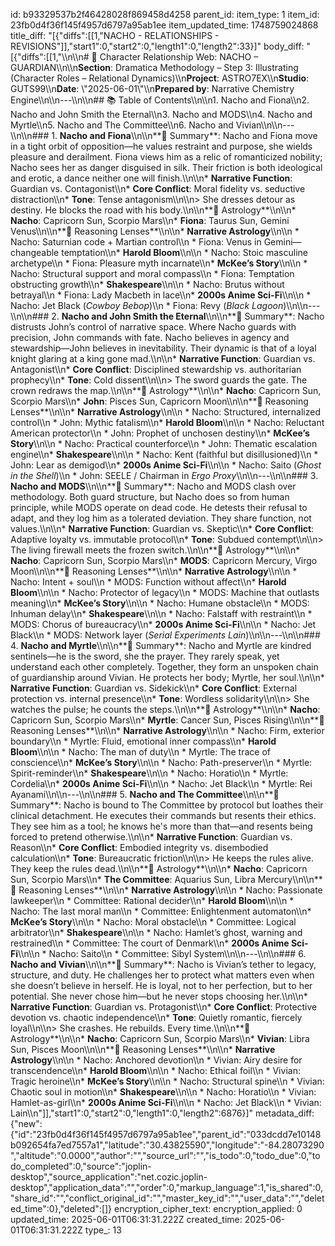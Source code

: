 id: b93329537b2f46428028f869458d4258
parent_id: 
item_type: 1
item_id: 23fb0d4f36f145f4957d6797a95ab1ee
item_updated_time: 1748759024868
title_diff: "[{\"diffs\":[[1,\"NACHO - RELATIONSHIPS - REVISIONS\"]],\"start1\":0,\"start2\":0,\"length1\":0,\"length2\":33}]"
body_diff: "[{\"diffs\":[[1,\"\\\n\\\n# 📘 Character Relationship Web: NACHO – GUARDIAN\\\n\\\n**Section**: Dramatica Methodology – Step 3: Illustrating (Character Roles – Relational Dynamics)\\\n**Project**: ASTRO7EX\\\n**Studio**: GUTS99\\\n**Date**: \\\"2025-06-01\\\"\\\n**Prepared by**: Narrative Chemistry Engine\\\n\\\n---\\\n\\\n## 📚 Table of Contents\\\n\\\n1. Nacho and Fiona\\\n2. Nacho and John Smith the Eternal\\\n3. Nacho and MODS\\\n4. Nacho and Myrtle\\\n5. Nacho and The Committee\\\n6. Nacho and Vivian\\\n\\\n---\\\n\\\n### 1. **Nacho and Fiona**\\\n\\\n**📝 Summary**: Nacho and Fiona move in a tight orbit of opposition—he values restraint and purpose, she wields pleasure and derailment. Fiona views him as a relic of romanticized nobility; Nacho sees her as danger disguised in silk. Their friction is both ideological and erotic, a dance neither one will finish.\\\n\\\n* **Narrative Function**: Guardian vs. Contagonist\\\n* **Core Conflict**: Moral fidelity vs. seductive distraction\\\n* **Tone**: Tense antagonism\\\n\\\n> She dresses detour as destiny. He blocks the road with his body.\\\n\\\n**🔮 Astrology**\\\n\\\n* **Nacho**: Capricorn Sun, Scorpio Mars\\\n* **Fiona**: Taurus Sun, Gemini Venus\\\n\\\n**📖 Reasoning Lenses**\\\n\\\n* **Narrative Astrology**\\\n\\\n  * Nacho: Saturnian code + Martian control\\\n  * Fiona: Venus in Gemini—changeable temptation\\\n* **Harold Bloom**\\\n\\\n  * Nacho: Stoic masculine archetype\\\n  * Fiona: Pleasure myth incarnate\\\n* **McKee’s Story**\\\n\\\n  * Nacho: Structural support and moral compass\\\n  * Fiona: Temptation obstructing growth\\\n* **Shakespeare**\\\n\\\n  * Nacho: Brutus without betrayal\\\n  * Fiona: Lady Macbeth in lace\\\n* **2000s Anime Sci-Fi**\\\n\\\n  * Nacho: Jet Black (*Cowboy Bebop*)\\\n  * Fiona: Revy (*Black Lagoon*)\\\n\\\n---\\\n\\\n### 2. **Nacho and John Smith the Eternal**\\\n\\\n**📝 Summary**: Nacho distrusts John’s control of narrative space. Where Nacho guards with precision, John commands with fate. Nacho believes in agency and stewardship—John believes in inevitability. Their dynamic is that of a loyal knight glaring at a king gone mad.\\\n\\\n* **Narrative Function**: Guardian vs. Antagonist\\\n* **Core Conflict**: Disciplined stewardship vs. authoritarian prophecy\\\n* **Tone**: Cold dissent\\\n\\\n> The sword guards the gate. The crown redraws the map.\\\n\\\n**🔮 Astrology**\\\n\\\n* **Nacho**: Capricorn Sun, Scorpio Mars\\\n* **John**: Pisces Sun, Capricorn Moon\\\n\\\n**📖 Reasoning Lenses**\\\n\\\n* **Narrative Astrology**\\\n\\\n  * Nacho: Structured, internalized control\\\n  * John: Mythic fatalism\\\n* **Harold Bloom**\\\n\\\n  * Nacho: Reluctant American protector\\\n  * John: Prophet of unchosen destiny\\\n* **McKee’s Story**\\\n\\\n  * Nacho: Practical counterforce\\\n  * John: Thematic escalation engine\\\n* **Shakespeare**\\\n\\\n  * Nacho: Kent (faithful but disillusioned)\\\n  * John: Lear as demigod\\\n* **2000s Anime Sci-Fi**\\\n\\\n  * Nacho: Saito (*Ghost in the Shell*)\\\n  * John: SEELE / Chairman in *Ergo Proxy*\\\n\\\n---\\\n\\\n### 3. **Nacho and MODS**\\\n\\\n**📝 Summary**: Nacho and MODS clash over methodology. Both guard structure, but Nacho does so from human principle, while MODS operate on dead code. He detests their refusal to adapt, and they log him as a tolerated deviation. They share function, not values.\\\n\\\n* **Narrative Function**: Guardian vs. Skeptic\\\n* **Core Conflict**: Adaptive loyalty vs. immutable protocol\\\n* **Tone**: Subdued contempt\\\n\\\n> The living firewall meets the frozen switch.\\\n\\\n**🔮 Astrology**\\\n\\\n* **Nacho**: Capricorn Sun, Scorpio Mars\\\n* **MODS**: Capricorn Mercury, Virgo Moon\\\n\\\n**📖 Reasoning Lenses**\\\n\\\n* **Narrative Astrology**\\\n\\\n  * Nacho: Intent + soul\\\n  * MODS: Function without affect\\\n* **Harold Bloom**\\\n\\\n  * Nacho: Protector of legacy\\\n  * MODS: Machine that outlasts meaning\\\n* **McKee’s Story**\\\n\\\n  * Nacho: Humane obstacle\\\n  * MODS: Inhuman delay\\\n* **Shakespeare**\\\n\\\n  * Nacho: Falstaff with restraint\\\n  * MODS: Chorus of bureaucracy\\\n* **2000s Anime Sci-Fi**\\\n\\\n  * Nacho: Jet Black\\\n  * MODS: Network layer (*Serial Experiments Lain*)\\\n\\\n---\\\n\\\n### 4. **Nacho and Myrtle**\\\n\\\n**📝 Summary**: Nacho and Myrtle are kindred sentinels—he is the sword, she the prayer. They rarely speak, yet understand each other completely. Together, they form an unspoken chain of guardianship around Vivian. He protects her body; Myrtle, her soul.\\\n\\\n* **Narrative Function**: Guardian vs. Sidekick\\\n* **Core Conflict**: External protection vs. internal presence\\\n* **Tone**: Wordless solidarity\\\n\\\n> She watches the pulse; he counts the steps.\\\n\\\n**🔮 Astrology**\\\n\\\n* **Nacho**: Capricorn Sun, Scorpio Mars\\\n* **Myrtle**: Cancer Sun, Pisces Rising\\\n\\\n**📖 Reasoning Lenses**\\\n\\\n* **Narrative Astrology**\\\n\\\n  * Nacho: Firm, exterior boundary\\\n  * Myrtle: Fluid, emotional inner compass\\\n* **Harold Bloom**\\\n\\\n  * Nacho: The man of duty\\\n  * Myrtle: The trace of conscience\\\n* **McKee’s Story**\\\n\\\n  * Nacho: Path-preserver\\\n  * Myrtle: Spirit-reminder\\\n* **Shakespeare**\\\n\\\n  * Nacho: Horatio\\\n  * Myrtle: Cordelia\\\n* **2000s Anime Sci-Fi**\\\n\\\n  * Nacho: Jet Black\\\n  * Myrtle: Rei Ayanami\\\n\\\n---\\\n\\\n### 5. **Nacho and The Committee**\\\n\\\n**📝 Summary**: Nacho is bound to The Committee by protocol but loathes their clinical detachment. He executes their commands but resents their ethics. They see him as a tool; he knows he's more than that—and resents being forced to pretend otherwise.\\\n\\\n* **Narrative Function**: Guardian vs. Reason\\\n* **Core Conflict**: Embodied integrity vs. disembodied calculation\\\n* **Tone**: Bureaucratic friction\\\n\\\n> He keeps the rules alive. They keep the rules dead.\\\n\\\n**🔮 Astrology**\\\n\\\n* **Nacho**: Capricorn Sun, Scorpio Mars\\\n* **The Committee**: Aquarius Sun, Libra Mercury\\\n\\\n**📖 Reasoning Lenses**\\\n\\\n* **Narrative Astrology**\\\n\\\n  * Nacho: Passionate lawkeeper\\\n  * Committee: Rational decider\\\n* **Harold Bloom**\\\n\\\n  * Nacho: The last moral man\\\n  * Committee: Enlightenment automaton\\\n* **McKee’s Story**\\\n\\\n  * Nacho: Moral obstacle\\\n  * Committee: Logical arbitrator\\\n* **Shakespeare**\\\n\\\n  * Nacho: Hamlet’s ghost, warning and restrained\\\n  * Committee: The court of Denmark\\\n* **2000s Anime Sci-Fi**\\\n\\\n  * Nacho: Saito\\\n  * Committee: Sibyl System\\\n\\\n---\\\n\\\n### 6. **Nacho and Vivian**\\\n\\\n**📝 Summary**: Nacho is Vivian’s tether to legacy, structure, and duty. He challenges her to protect what matters even when she doesn’t believe in herself. He is loyal, not to her perfection, but to her potential. She never chose him—but he never stops choosing her.\\\n\\\n* **Narrative Function**: Guardian vs. Protagonist\\\n* **Core Conflict**: Protective devotion vs. chaotic independence\\\n* **Tone**: Quietly romantic, fiercely loyal\\\n\\\n> She crashes. He rebuilds. Every time.\\\n\\\n**🔮 Astrology**\\\n\\\n* **Nacho**: Capricorn Sun, Scorpio Mars\\\n* **Vivian**: Libra Sun, Pisces Moon\\\n\\\n**📖 Reasoning Lenses**\\\n\\\n* **Narrative Astrology**\\\n\\\n  * Nacho: Anchored devotion\\\n  * Vivian: Airy desire for transcendence\\\n* **Harold Bloom**\\\n\\\n  * Nacho: Ethical foil\\\n  * Vivian: Tragic heroine\\\n* **McKee’s Story**\\\n\\\n  * Nacho: Structural spine\\\n  * Vivian: Chaotic soul in motion\\\n* **Shakespeare**\\\n\\\n  * Nacho: Horatio\\\n  * Vivian: Hamlet-as-girl\\\n* **2000s Anime Sci-Fi**\\\n\\\n  * Nacho: Jet Black\\\n  * Vivian: Lain\\\n\"]],\"start1\":0,\"start2\":0,\"length1\":0,\"length2\":6876}]"
metadata_diff: {"new":{"id":"23fb0d4f36f145f4957d6797a95ab1ee","parent_id":"033dcdd7e10148b092654fa7ed7557a1","latitude":"30.43825590","longitude":"-84.28073290","altitude":"0.0000","author":"","source_url":"","is_todo":0,"todo_due":0,"todo_completed":0,"source":"joplin-desktop","source_application":"net.cozic.joplin-desktop","application_data":"","order":0,"markup_language":1,"is_shared":0,"share_id":"","conflict_original_id":"","master_key_id":"","user_data":"","deleted_time":0},"deleted":[]}
encryption_cipher_text: 
encryption_applied: 0
updated_time: 2025-06-01T06:31:31.222Z
created_time: 2025-06-01T06:31:31.222Z
type_: 13